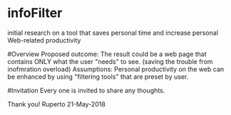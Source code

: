 # infoFilter
initial research on a tool that saves personal time and increase personal Web-related productivity 

#Overview
Proposed outcome: The result could be a web page that contains ONLY what the user "needs" to see. (saving the trouble from inofmration overload)
Assumptions: Personal productivity on the web can be enhanced by using "filtering tools" that are preset by user.  

#Invitation
Every one is invited to share any thoughts. 

Thank you! 
Ruperto
21-May-2018
